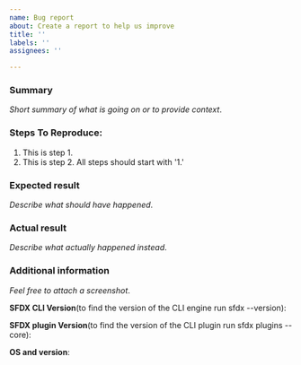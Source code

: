 ```yaml
---
name: Bug report
about: Create a report to help us improve
title: ''
labels: ''
assignees: ''

---
```


<!--
NOTICE: GitHub is not a mechanism for receiving support under any agreement or SLA. If you require immediate assistance, please use official support channels.

This repository only supports the Salesforce CLI Core libraries if you have identified a bug that is not related to the Core Libraries but instead to the Salesforce CLI or the force commands please submit your issue to the forcedotcom/cli repo not this one. 

If you have a question or are stuck and need help moving forward with the Salesforce CLI please go to the SalesforceDX Trailblazer community https://success.salesforce.com/_ui/core/chatter/groups/GroupProfilePage?g=0F93A000000HTp1 to post a question or submit a case with Salesforce support 
-->

### Summary

_Short summary of what is going on or to provide context_.

### Steps To Reproduce:

1.  This is step 1.
1.  This is step 2. All steps should start with '1.'

### Expected result

_Describe what should have happened_.

### Actual result

_Describe what actually happened instead_.

### Additional information

_Feel free to attach a screenshot_.

**SFDX CLI Version**(to find the version of the CLI engine run sfdx --version):

**SFDX plugin Version**(to find the version of the CLI plugin run sfdx plugins --core):

**OS and version**:
